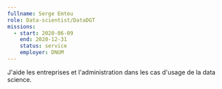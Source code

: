 ```yaml
---
fullname: Serge Emteu
role: Data-scientist/DataDGT
missions:
  - start: 2020-06-09
    end: 2020-12-31
    status: service
    employer: DNUM
---
```


J'aide les entreprises et l'administration dans les cas d'usage de la data science.
